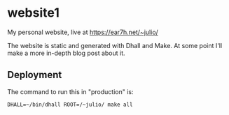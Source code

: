 # website1

My personal website, live at https://ear7h.net/~julio/

The website is static and generated with Dhall and Make. At some point I'll
make a more in-depth blog post about it.

## Deployment

The command to run this in "production" is:

```
DHALL=~/bin/dhall ROOT=/~julio/ make all
```
